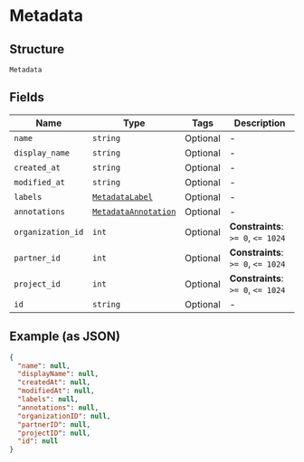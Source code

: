
# Metadata

## Structure

`Metadata`

## Fields

| Name | Type | Tags | Description |
|  --- | --- | --- | --- |
| `name` | `string` | Optional | - |
| `display_name` | `string` | Optional | - |
| `created_at` | `string` | Optional | - |
| `modified_at` | `string` | Optional | - |
| `labels` | [`MetadataLabel`](../../doc/models/metadata-label.md) | Optional | - |
| `annotations` | [`MetadataAnnotation`](../../doc/models/metadata-annotation.md) | Optional | - |
| `organization_id` | `int` | Optional | **Constraints**: `>= 0`, `<= 1024` |
| `partner_id` | `int` | Optional | **Constraints**: `>= 0`, `<= 1024` |
| `project_id` | `int` | Optional | **Constraints**: `>= 0`, `<= 1024` |
| `id` | `string` | Optional | - |

## Example (as JSON)

```json
{
  "name": null,
  "displayName": null,
  "createdAt": null,
  "modifiedAt": null,
  "labels": null,
  "annotations": null,
  "organizationID": null,
  "partnerID": null,
  "projectID": null,
  "id": null
}
```

